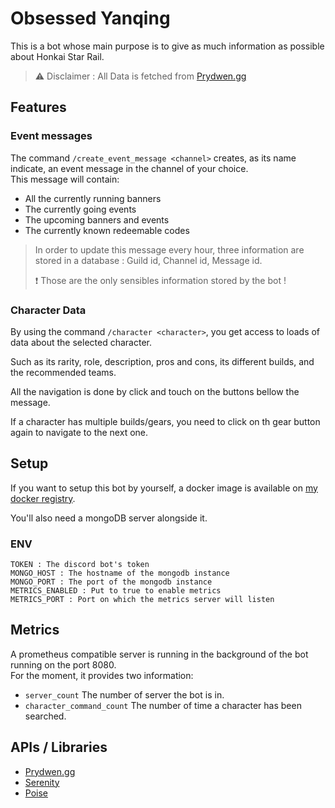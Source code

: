 # Obsessed Yanqing

This is a bot whose main purpose is to give as much information as possible about Honkai Star Rail.

> ⚠️ Disclaimer :  All Data is fetched from [Prydwen.gg](https://prydwen.gg)

## Features

### Event messages
The command `/create_event_message <channel>` creates, as its name indicate, an event message in the channel of your 
choice.</br>This message will contain:
 - All the currently running banners
 - The currently going events
 - The upcoming banners and events 
 - The currently known redeemable codes

> In order to update this message every hour, three information are stored in a database : Guild id, Channel id, Message id.
> 
> ❗ Those are the only sensibles information stored by the bot !


### Character Data

By using the command `/character <character>`, you get access to loads of data about the selected character.

Such as its rarity, role, description, pros and cons, its different builds, and the recommended teams.

All the navigation is done by click and touch on the buttons bellow the message.

If a character has multiple builds/gears, you need to click on th gear button again to navigate to the next one.

## Setup

If you want to setup this bot by yourself, a docker image is available on [my docker registry](https://registry.regnault.dev/#!/taglist/obsessed-yanqing).

You'll also need a mongoDB server alongside it.

### ENV
```env
TOKEN : The discord bot's token
MONGO_HOST : The hostname of the mongodb instance
MONGO_PORT : The port of the mongodb instance
METRICS_ENABLED : Put to true to enable metrics
METRICS_PORT : Port on which the metrics server will listen
```

## Metrics

A prometheus compatible server is running in the background of the bot running on the port 8080.<br/>
For the moment, it provides two information:
- `server_count` The number of server the bot is in.
- `character_command_count` The number of time a character has been searched.

## APIs / Libraries

- [Prydwen.gg](https://www.prydwen.gg/star-rail/)
- [Serenity](https://github.com/serenity-rs/serenity) 
- [Poise](https://github.com/serenity-rs/poise)
